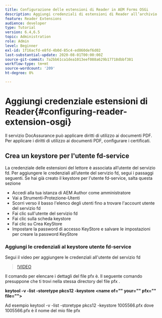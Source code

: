 ```yaml
---
title: Configurazione delle estensioni di Reader in AEM Forms OSGi
description: Aggiungi credenziali di estensioni di Reader all’archivio attendibilità in AEM Forms OSGi
feature: Reader Extensions
audience: developer
type: Tutorial
version: 6.4,6.5
topic: Administration
role: Admin
level: Beginner
exl-id: 1f16acfd-e8fd-4b0d-85c4-ed860def6d02
last-substantial-update: 2020-08-01T00:00:00Z
source-git-commit: 7a2bb61ca1dea1013eef088a629b17718dbbf381
workflow-type: tm+mt
source-wordcount: '209'
ht-degree: 0%

---
```


# Aggiungi credenziale estensioni di Reader{#configuring-reader-extension-osgi}

Il servizio DocAssurance può applicare diritti di utilizzo ai documenti PDF. Per applicare i diritti di utilizzo ai documenti PDF, configurare i certificati.

## Crea un keystore per l&#39;utente fd-service

La credenziale delle estensioni del lettore è associata all’utente del servizio fd. Per aggiungere le credenziali all’utente del servizio fd, segui i passaggi seguenti. Se hai già creato il keystore per l&#39;utente fd-service, salta questa sezione

* Accedi alla tua istanza di AEM Author come amministratore
* Vai a Strumenti-Protezione-Utenti
* Scorri verso il basso l&#39;elenco degli utenti fino a trovare l&#39;account utente del servizio fd
* Fai clic sull&#39;utente del servizio fd
* Fai clic sulla scheda keystore
* Fai clic su Crea KeyStore
* Impostare la password di accesso KeyStore e salvare le impostazioni per creare la password KeyStore

### Aggiungi le credenziali al keystore utente fd-service

Segui il video per aggiungere le credenziali all&#39;utente del servizio fd

>[!VIDEO](https://video.tv.adobe.com/v/335849?quality=9&learn=on)


Il comando per elencare i dettagli del file pfx è. Il seguente comando presuppone che ti trovi nella stessa directory del file pfx .

**keytool -v -list -storetype pkcs12 -keystore &lt;name of=&quot;&quot; your=&quot;&quot; pfx=&quot;&quot; file=&quot;&quot;>**

Ad esempio keytool -v -list -storetype pkcs12 -keystore 1005566.pfx dove 1005566.pfx è il nome del mio file pfx
